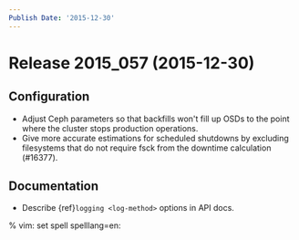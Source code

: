 ```yaml
---
Publish Date: '2015-12-30'
---
```


# Release 2015_057 (2015-12-30)

## Configuration

- Adjust Ceph parameters so that backfills won't fill up OSDs to the point where
  the cluster stops production operations.
- Give more accurate estimations for scheduled shutdowns by excluding
  filesystems that do not require fsck from the downtime calculation (#16377).

## Documentation

- Describe {ref}`logging <log-method>` options in API docs.

% vim: set spell spelllang=en:
